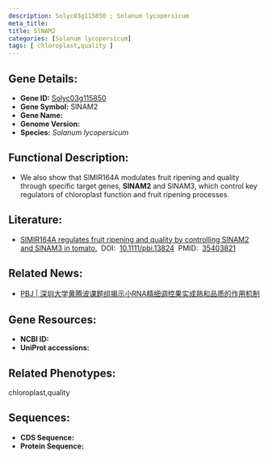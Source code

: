 ```yaml
---
description: Solyc03g115850 ; Solanum lycopersicum
meta_title:
title: SlNAM2
categories: [Solanum lycopersicum]
tags: [ chloroplast,quality ]
---
```


## Gene Details:
- **Gene ID:**	[Solyc03g115850]()
- **Gene Symbol:** SlNAM2
- **Gene Name:** 
- **Genome Version:** []()
- **Species:** *Solanum lycopersicum*

## Functional Description:
   - We also show that SlMIR164A modulates fruit ripening and quality through specific target genes, **SlNAM2** and SlNAM3, which control key regulators of chloroplast function and fruit ripening processes.

## Literature:
   - [SlMIR164A regulates fruit ripening and quality by controlling SlNAM2 and SlNAM3 in tomato.]( https://onlinelibrary.wiley.com/doi/10.1111/pbi.13824)&nbsp;&nbsp;DOI:&nbsp;&nbsp;[10.1111/pbi.13824](https://onlinelibrary.wiley.com/doi/10.1111/pbi.13824)&nbsp;&nbsp;PMID:&nbsp;&nbsp;[35403821](https://pubmed.ncbi.nlm.nih.gov/35403821/)

## Related News:
   - [PBJ | 深圳大学黄腾波课题组揭示小RNA精细调控果实成熟和品质的作用机制](https://mp.weixin.qq.com/s?__biz=Mzg3MDEwNDEyMg==&mid=2247528135&idx=1&sn=b272df713c790751979f48e5666fb729&chksm=ce90c392f9e74a849efc9be16af7fb52e471fc466d5bdf9a6dcc9ab7647716db5eab5d99a94b&scene=27#wechat_redirect)

## Gene Resources:
- **NCBI ID:** [](https://www.ncbi.nlm.nih.gov/gene/?term=)
- **UniProt accessions:** [](https://www.uniprot.org/uniprotkb//entry)

## Related Phenotypes:
chloroplast,quality

## Sequences:
- **CDS Sequence:**
- **Protein Sequence:**
